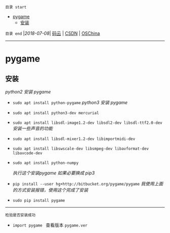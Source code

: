`目录 start`
 
- [pygame](#pygame)
    - [安装](#安装)

`目录 end` |_2018-07-08_| [码云](https://gitee.com/gin9) | [CSDN](http://blog.csdn.net/kcp606) | [OSChina](https://my.oschina.net/kcp1104)
****************************************
# pygame
## 安装
*python2 安装 pygame*
- `sudo apt install python-pygame`
  *python3 安装 pygame*
- `sudo apt install python3-dev mercurial`
- `sudo apt install libsdl-image1.2-dev libsdl2-dev libsdl-ttf2.0-dev`
  *安装一些声音的功能*
- `sudo apt install libsdl-mixer1.2-dev libimportmidi-dev`
- `sudo apt install libswscale-dev libsmpeg-dev libavformat-dev libavcode-dev`
- `sudo apt install python-numpy`

  *执行这个安装pygame 如果必要换成 pip3*
- `pip install --user hg+http://bitbucket.org/pygame/pygame`
  *我使用上面的方式安装报错，使用这个完成了安装*
- `sudo pip install pygame`

*********
`检验是否安装成功`
- `import pygame ` 查看版本 `pygame.ver`

